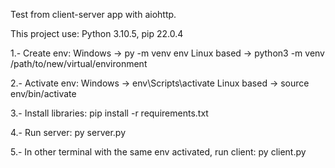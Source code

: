Test from client-server app with aiohttp.

This project use:
    Python 3.10.5, pip 22.0.4

1.- Create env:
    Windows -> py -m venv env
    Linux based -> python3 -m venv /path/to/new/virtual/environment

2.- Activate env:
    Windows -> env\Scripts\activate
    Linux based -> source env/bin/activate

3.- Install libraries:
    pip install -r requirements.txt
    
4.- Run server:
    py server.py

5.- In other terminal with the same env activated, run client:
    py client.py

